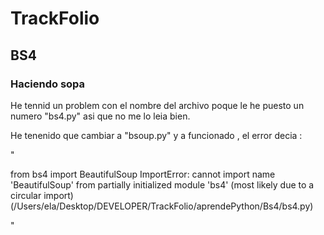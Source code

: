 # TrackFolio
## BS4

<!-- Parte 1  -->
### Haciendo sopa 
He tennid un problem con el nombre del archivo poque le he puesto un numero "bs4.py" asi que no me lo leia bien. 

He tenenido que cambiar a "bsoup.py" y a funcionado , el error decia :

"    

from bs4 import BeautifulSoup
ImportError: cannot import name 'BeautifulSoup' from partially initialized module 'bs4' (most likely due to a circular import) (/Users/ela/Desktop/DEVELOPER/TrackFolio/aprendePython/Bs4/bs4.py)

"


